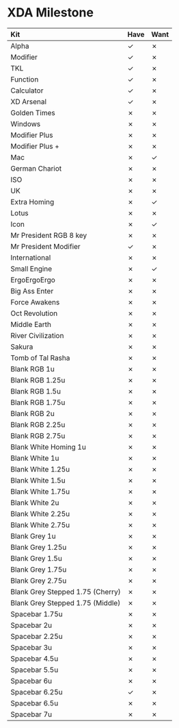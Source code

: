 # XDA Milestone

| Kit                                   | Have    | Want    |
| :-------------------------------------| :------ | :------ |
| Alpha                                 |    ✓    |    ✗    |
| Modifier                              |    ✓    |    ✗    |
| TKL                                   |    ✓    |    ✗    |
| Function                              |    ✓    |    ✗    |
| Calculator                            |    ✓    |    ✗    |
| XD Arsenal                            |    ✓    |    ✗    |
| Golden Times                          |    ✗    |    ✗    |
| Windows                               |    ✗    |    ✗    |
| Modifier Plus                         |    ✗    |    ✗    |
| Modifier Plus +                       |    ✗    |    ✗    |
| Mac                                   |    ✗    |    ✓    |
| German Chariot                        |    ✗    |    ✗    |
| ISO                                   |    ✗    |    ✗    |
| UK                                    |    ✗    |    ✗    |
| Extra Homing                          |    ✗    |    ✓    |
| Lotus                                 |    ✗    |    ✗    |
| Icon                                  |    ✗    |    ✓    |
| Mr President RGB 8 key                |    ✗    |    ✗    |
| Mr President Modifier                 |    ✓    |    ✗    |
| International                         |    ✗    |    ✗    |
| Small Engine                          |    ✗    |    ✓    |
| ErgoErgoErgo                          |    ✗    |    ✗    |
| Big Ass Enter                         |    ✗    |    ✗    |
| Force Awakens                         |    ✗    |    ✗    |
| Oct Revolution                        |    ✗    |    ✗    |
| Middle Earth                          |    ✗    |    ✗    |
| River Civilization                    |    ✗    |    ✗    |
| Sakura                                |    ✗    |    ✗    |
| Tomb of Tal Rasha                     |    ✗    |    ✗    |
| Blank RGB 1u                          |    ✗    |    ✗    |
| Blank RGB 1.25u                       |    ✗    |    ✗    |
| Blank RGB 1.5u                        |    ✗    |    ✗    |
| Blank RGB 1.75u                       |    ✗    |    ✗    |
| Blank RGB 2u                          |    ✗    |    ✗    |
| Blank RGB 2.25u                       |    ✗    |    ✗    |
| Blank RGB 2.75u                       |    ✗    |    ✗    |
| Blank White Homing 1u                 |    ✗    |    ✗    |
| Blank White 1u                        |    ✗    |    ✗    |
| Blank White 1.25u                     |    ✗    |    ✗    |
| Blank White 1.5u                      |    ✗    |    ✗    |
| Blank White 1.75u                     |    ✗    |    ✗    |
| Blank White 2u                        |    ✗    |    ✗    |
| Blank White 2.25u                     |    ✗    |    ✗    |
| Blank White 2.75u                     |    ✗    |    ✗    |
| Blank Grey 1u                         |    ✗    |    ✗    |
| Blank Grey 1.25u                      |    ✗    |    ✗    |
| Blank Grey 1.5u                       |    ✗    |    ✗    |
| Blank Grey 1.75u                      |    ✗    |    ✗    |
| Blank Grey 2.75u                      |    ✗    |    ✗    |
| Blank Grey Stepped 1.75 (Cherry)      |    ✗    |    ✗    |
| Blank Grey Stepped 1.75 (Middle)      |    ✗    |    ✗    |
| Spacebar 1.75u                        |    ✗    |    ✗    |
| Spacebar 2u                           |    ✗    |    ✗    |
| Spacebar 2.25u                        |    ✗    |    ✗    |
| Spacebar 3u                           |    ✗    |    ✗    |
| Spacebar 4.5u                         |    ✗    |    ✗    |
| Spacebar 5.5u                         |    ✗    |    ✗    |
| Spacebar 6u                           |    ✗    |    ✗    |
| Spacebar 6.25u                        |    ✓    |    ✗    |
| Spacebar 6.5u                         |    ✗    |    ✗    |
| Spacebar 7u                           |    ✗    |    ✗    |
